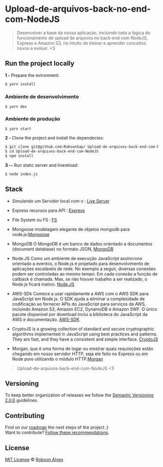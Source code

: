 # Upload-de-arquivos-back-no-end-com-NodeJS
>Desenvolver a base da nossa aplicação, incluindo toda a lógica do funcionamento de upload de arquivos no back-end com NodeJS, Express e Amazon S3, no intuito de treinar e aprender conceitos novos e evoluir.
 <3

## Run the project locally

**1 -** Prepare the evironment:
 
 ```sh
 $ yarn install 
```
### Ambiente de desenvolvimento
```
$ yarn dev 
```
### Ambiente de produção
```
$ yarn start
```

**2 -** Clone the project and install the dependecies:

```sh
$ git clone git@github.com:RobsonGap/ Upload-de-arquivos-back-end-com-NodeJS
$ cd Upload-de-arquivos-back-end-com-NodeJS
$ npm install
```
**3 --** Run static server and livereload:

```sh
$ node index.js
```

## Stack

- Simulando um Servidor local com o : [Live Server](http://tapiov.net/live-server/)

- Express recursos para API : [Express](https://expressjs.com/pt-br/)
- File System ou FS : [FS](https://nodejs.org/api/fs.html#fs_file_system)

- Mongoose modelagem elegante de objetos mongodb para node.js:[Mongoose](https://mongoosejs.com/)

- MongoDB O MongoDB é um banco de dados orientado a documentos (document database) no formato JSON, [MongoDB](https://docs.mongodb.com/manual/tutorial/)

- Node.JS Como um ambiente de execução JavaScript assíncrono orientado a eventos, o Node.js é projetado para desenvolvimento de aplicações escaláveis de rede. No exemplo a seguir, diversas conexões podem ser controladas ao mesmo tempo. Em cada conexão a função de callback é chamada. Mas, se não houver trabalho a ser realizado, o Node.js ficará inativo.  [Node.JS](https://nodejs.org/pt-br/about/)

- AWS-SDk Comece a usar rapidamente a AWS com o AWS SDK para JavaScript em Node.js. O SDK ajuda a eliminar a complexidade de codificação ao fornecer APIs do JavaScript para serviços da AWS, incluindo Amazon S3, Amazon EC2, DynamoDB e Amazon SWF. O único pacote disponível por download inclui a biblioteca do JavaScript da AWS e documentação. [AWS-SDK](https://aws.amazon.com/pt/sdk-for-node-js/)

- CryptoJS is a growing collection of standard and secure cryptographic algorithms implemented in JavaScript using best practices and patterns. They are fast, and they have a consistent and simple interface. [CryptoJS](https://cryptojs.gitbook.io/docs/)

- Morgan, que é uma forma de logar ou mostrar quais requisições estão chegando em nosso servidor HTTP, seja ele feito no Express ou em Node puro utilizando o módulo HTTP.[Morgan](https://www.npmjs.com/package/morgan)



> Upload-de-arquivos-back-end-com-NodeJS <3

## Versioning

To keep better organization of releases we follow the [Semantic Versioning 2.0.0](http://semver.org/) guidelines.

## Contributing
Find on our [roadmap](https://github.com/RobsonGap/Upload-de-arquivos-back-end-com-NodeJS/issues/1) the next steps of the project ;)
<br>
Want to contribute? [Follow these recommendations](https://github.com/RobsonGap/Upload-de-arquivos-back-end-com-NodeJS/CONTRIBUTING.md).



## License
[MIT License](https://github.com/RobsonGap/Upload-de-arquivos-back-end-com-NodeJS/LICENSE.md) © [Robson Alves](https://github.com/RobsonGap/)


